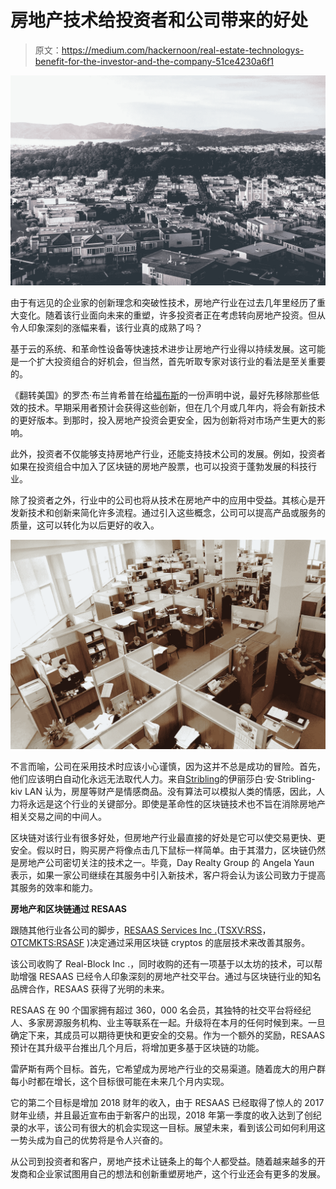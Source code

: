 # 房地产技术给投资者和公司带来的好处

> 原文：<https://medium.com/hackernoon/real-estate-technologys-benefit-for-the-investor-and-the-company-51ce4230a6f1>

![](img/f34a652e2dfe94c1eef213fdc74e2974.png)

由于有远见的企业家的创新理念和突破性技术，房地产行业在过去几年里经历了重大变化。随着该行业面向未来的重塑，许多投资者正在考虑转向房地产投资。但从令人印象深刻的涨幅来看，该行业真的成熟了吗？

基于云的系统、和革命性设备等快速技术进步让房地产行业得以持续发展。这可能是一个扩大投资组合的好机会，但当然，首先听取专家对该行业的看法是至关重要的。

《翻转美国》的罗杰·布兰肯希普在给[福布斯](https://www.forbes.com/sites/forbesrealestatecouncil/2018/05/08/should-you-jump-on-the-real-estate-tech-bandwagon-13-experts-weigh-in/#3bc4a0f32146)的一份声明中说，最好先移除那些低效的技术。早期采用者预计会获得这些创新，但在几个月或几年内，将会有新技术的更好版本。到那时，投入房地产投资会更安全，因为创新将对市场产生更大的影响。

此外，投资者不仅能够支持房地产行业，还能支持技术公司的发展。例如，投资者如果在投资组合中加入了区块链的房地产股票，也可以投资于蓬勃发展的科技行业。

除了投资者之外，行业中的公司也将从技术在房地产中的应用中受益。其核心是开发新技术和创新来简化许多流程。通过引入这些概念，公司可以提高产品或服务的质量，这可以转化为以后更好的收入。

![](img/7819e7458073fe8421df2bcefcba5b40.png)

不言而喻，公司在采用技术时应该小心谨慎，因为这并不总是成功的冒险。首先，他们应该明白自动化永远无法取代人力。来自[Stribling](http://www.stribling.com/)的伊丽莎白·安·Stribling-kiv LAN 认为，房屋等财产是情感商品。没有算法可以模拟人类的情感，因此，人力将永远是这个行业的关键部分。即使是革命性的区块链技术也不旨在消除房地产相关交易之间的中间人。

区块链对该行业有很多好处，但房地产行业最直接的好处是它可以使交易更快、更安全。假以时日，购买房产将像点击几下鼠标一样简单。由于其潜力，区块链仍然是房地产公司密切关注的技术之一。毕竟，Day Realty Group 的 Angela Yaun 表示，如果一家公司继续在其服务中引入新技术，客户将会认为该公司致力于提高其服务的效率和能力。

**房地产和区块链通过 RESAAS**

跟随其他行业各公司的脚步，[RESAAS Services Inc .](https://www.resaas.com/)([TSXV:RSS](https://www.google.com/search?tbm=fin&ei=uREOW-HRCIOA8wWWlKXIDQ&stick=H4sIAAAAAAAAAONgecRowS3w8sc9YSn9SWtOXmPU5OIKzsgvd80rySypFJLmYoOyBKX4uXj10_UNDVMqLLMKTYoKeQAYHXTePQAAAA&q=CVE%3A+RSS&oq=resaas&gs_l=finance-immersive.1.0.81l3.4684.6813.0.12280.10.8.2.0.0.0.179.1141.0j8.8.0....0...1c.1.64.finance-immersive..0.8.947....0.S8V-im40R0Q#scso=uid_xhEOW7P2EYic8QXj4YHwCg_5:0)， [OTCMKTS:RSASF](https://www.google.com/search?q=OTCMKTS:RSASF&source=lnms&tbm=fin&sa=X&ved=0ahUKEwif_aD6lrHbAhVIgLwKHQtsDCcQ_AUICigB&biw=1692&bih=938#scso=uid_W48QW5u-LMz78gX6p7PoAg_2:0) )决定通过采用区块链 cryptos 的底层技术来改善其服务。

该公司收购了 Real-Block Inc .，同时收购的还有一项基于以太坊的技术，可以帮助增强 RESAAS 已经令人印象深刻的房地产社交平台。通过与区块链行业的知名品牌合作，RESAAS 获得了光明的未来。

RESAAS 在 90 个国家拥有超过 360，000 名会员，其独特的社交平台将经纪人、多家房源服务机构、业主等联系在一起。升级将在本月的任何时候到来。一旦确定下来，其成员可以期待更快和更安全的交易。作为一个额外的奖励，RESAAS 预计在其升级平台推出几个月后，将增加更多基于区块链的功能。

雷萨斯有两个目标。首先，它希望成为房地产行业的交易渠道。随着庞大的用户群每小时都在增长，这个目标很可能在未来几个月内实现。

它的第二个目标是增加 2018 财年的收入，由于 RESAAS 已经取得了惊人的 2017 财年业绩，并且最近宣布由于新客户的出现，2018 年第一季度的收入达到了创纪录的水平，该公司有很大的机会实现这一目标。展望未来，看到该公司如何利用这一势头成为自己的优势将是令人兴奋的。

从公司到投资者和客户，房地产技术让链条上的每个人都受益。随着越来越多的开发商和企业家试图用自己的想法和创新重塑房地产，这个行业还会有更多的发展。